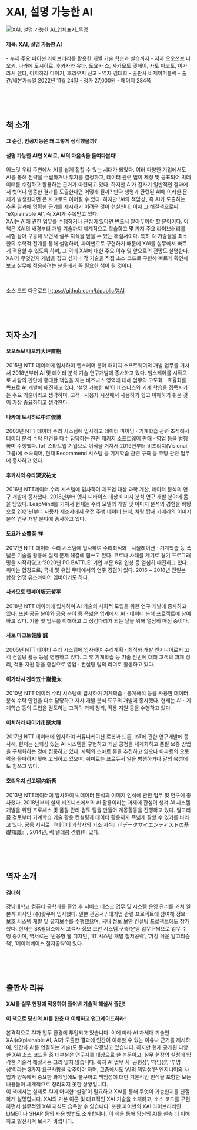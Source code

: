 # XAI, 설명 가능한 AI
![XAI, 설명 가능한 AI_입체표지_투명](https://user-images.githubusercontent.com/21074282/204211786-260df2c6-5ce2-4a91-8411-851862b96854.png)

<h4> 제목: XAI, 설명 가능한 AI </h4>
- 부제 주요 파이썬 라이브러리를 활용한 개별 기술 학습과 실습까지
- 저자 오오쓰보 나오키, 나카에 도시히로, 후카사와 유타, 도요카 쇼, 사카모토 뎃페이, 사토 마코토, 이가라시 겐타, 이치하라 다이키, 호리우치 신고
- 역자 김대희
- 출판사 비제이퍼블릭
- 출간/배본가능일 2022년 11월 24일
- 정가 27,000원
- 페이지 284쪽


<br><br><br>
## 책 소개
<h4>그 순간, 인공지능은 왜 그렇게 생각했을까?</h4>
<h4>설명 가능한 AI인 XAI로, AI의 마음속을 들여다본다!</h4>

어느덧 우리 주변에서 AI를 쉽게 접할 수 있는 시대가 되었다. 
여러 다양한 기업에서도 AI를 통해 전략을 수립하거나 투자를 결정하고, 데이터 관련 법이 제정 및 공표되어 빅데이터를 수집하고 활용하는 근거가 마련되고 있다. 
하지만 AI가 갑자기 일반적인 결과에서 벗어나 엉뚱한 결과를 도출한다면 어떻게 될까? 만약 생명과 관련된 AI에 이러한 문제가 발생한다면 큰 사고로도 이어질 수 있다. 
하지만 ‘AI의 책임성’, 즉 AI가 도출하는 추론 결과에 명확한 근거를 제시하기 어려운 것이 현실인데, 이때 그 해결책으로써 'eXplainable AI', 즉 XAI가 주목받고 있다.
<br>
XAI는 AI에 관한 업무를 수행하거나 관심이 있다면 반드시 알아두어야 할 분야이다. 
이 책은 XAI의 배경부터 개별 기술까지 체계적으로 학습하고 몇 가지 주요 라이브러리를 시험 삼아 구동해 보면서 실무 지식을 얻을 수 있는 해설서이다. 
특히 각 기술들을 최소한의 수학적 전개를 통해 설명하며, 파이썬으로 구현하기 때문에 XAI를 실무에서 빠르게 적용할 수 있도록 하며, 그 외에 XAI에 대한 주요 이슈 및 앞으로의 전망도 설명한다.
XAI가 무엇인지 개념을 잡고 싶거나 각 기술을 직접 소스 코드로 구현해 빠르게 확인해 보고 실무에 적용하려는 분들에게 꼭 필요한 책이 될 것이다.

<br><br>
소스 코드 다운로드 https://github.com/bjpublic/XAI


<br><br><br>
## 저자 소개

<h4>오오쓰보 나오키大坪直樹</h4>
2015년 NTT 데이터에 입사하여 헬스케어 분야 패키지 소프트웨어의 개발 업무를 거쳐서 2018년부터 AI 및 데이터 분석 기술 연구개발에 종사하고 있다. 헬스케어를 시작으로 사람의 판단에 중대한 책임을 지는 비즈니스 영역에 대해 업무의 고도화ㆍ효율화를 목표로 AI 개발에 매진하고 있다. ‘설명 가능한 AI’이 비즈니스와 기계 학습을 접목시키는 주요 기술이라고 생각하며, 고객ㆍ사용자 시선에서 사용하기 쉽고 이해하기 쉬운 것이 가장 중요하다고 생각한다.

<h4>나카에 도시히로中江俊博</h4>
2003년 NTT 데이터 수리 시스템에 입사하고 데이터 마이닝ㆍ기계학습 관련 조직에서 데이터 분석 수탁 안건을 다수 담당하는 한편 패키지 소프트웨어 판매ㆍ영업 등을 병행하며 수행했다. IoT 스타트업 기업으로 이직을 거쳐서 2019년부터 비즈리치(Visional 그룹)에 소속되어, 현재 Recommend 시스템 등 기계학습 관련 구축 등 코딩 관련 업무에 종사하고 있다.

<h4>후카사와 유타深沢祐太</h4>
2016년 NTT데이터 수리 시스템에 입사하여 제조업 대상 과학 계산, 데이터 분석의 연구 개발에 종사했다. 2018년부터 엣지 디바이스 대상 이미지 분석 연구 개발 분야에 몸을 담았다. LeapMind를 거쳐서 현재는 수리 모델의 개발 및 이미지 분석의 경험을 바탕으로 2021년부터 자동차 제조사에서 운전 주행 데이터 분석, 차량 탑재 카메라의 이미지 분석 연구 개발 분야에 종사하고 있다.

<h4>도요카 쇼豊岡 祥</h4>
2017년 NTT 데이터 수리 시스템에 입사하여 수리최적화ㆍ시뮬레이션ㆍ기계학습 등 폭넓은 기술을 활용해 실제 문제 해결에 힘쓰고 있다. 코로나 사태를 계기로 경기 프로그래밍을 시작하였고 ‘2020년 PG BATTLE’ 기업 부문 6위 입상 등 열심히 매진하고 있다. 취미는 합창으로, 국내 및 유럽 무대에서의 연주 경험이 있다. 2016 ~ 2018년 전일본 합창 연맹 유스콰이어 멤버이기도 하다.

<h4>사카모토 뎃페이坂元哲平</h4>
2018년 NTT 데이터에 입사하여 AI 기술의 사회적 도입을 위한 연구 개발에 종사하고 있다. 또한 공공 분야와 금융 분야 등 폭넓은 업계에서 AIㆍ데이터 분석 프로젝트에 참여하고 있다. 기술 및 업무를 이해하고 그 징검다리가 되는 날을 위해 열심히 매진 중이다.

<h4>사토 마코토佐藤 誠</h4>
2005년 NTT 데이터 수리 시스템에 입사하여 수리계획ㆍ최적화 개발 엔지니어로서 고객 컨설팅 활동 등을 병행하고 있다. 그 후 기계학습 등 기술 전반에 대해 고객의 과제 정리, 적용 지원 등을 중심으로 영업ㆍ컨설팅 팀의 리더로 활동하고 있다.

<h4>이가라시 겐타五十嵐健太</h4>
2010년 NTT 데이터 수리 시스템에 입사하여 기계학습ㆍ통계해석 등을 사용한 데이터 분석 수탁 안건을 다수 담당하고 자사 개발 분석 도구의 개발에 종사했다. 현재는 AIㆍ기계학습 등의 도입을 검토하는 고객의 과제 정리, 적용 지원 등을 수행하고 있다.

<h4>이치하라 다이키市原大暉</h4>
2017년 NTT 데이터에 입사하여 커뮤니케이션 로봇과 드론, IoT에 관한 연구개발에 종사해, 현재는 신뢰성 있는 AI 시스템을 구현하고 개발 공정을 체계화하고 품질 보증 방법을 구체화하는 것에 집중하고 있다. 자택의 스마트 홈을 추진하고 있으나 아파트의 오토락을 돌파하지 못해 고뇌하고 있으며, 취미로는 프로듀서 일을 병행하거나 말의 육성에도 힘쓰고 있다.

<h4>호리우치 신고堀内新吾</h4>
2013년 NTT데이터에 입사하여 빅데이터 분석과 이미지 인식에 관한 업무 및 연구에 종사했다. 2018년부터 실제 비즈니스에서의 AI 활용이라는 과제에 관심이 생겨 AI 시스템 개발을 위한 프로세스 및 품질 관리 검토 팀을 만들어 계몽활동을 진행하고 있다. 알고리즘 검토부터 기계학습 기술 활용 컨설팅과 데이터 활용까지 폭넓게 잘할 수 있기를 바라고 있다. 공동 저서로 『데이터 과학자의 기초 지식』(『データサイエンティストの基礎知識』, 2014년, 릭 텔레콤 간행)이 있다.


<br><br><br>
## 역자 소개

<h4>김대희</h4>
강남대학교 컴퓨터 공학과를 졸업 후 서비스 데스크 업무 및 시스템 운영 관리를 거쳐 일본계 회사인 (주)랏쿠에 입사했다. 일본 관공서 / 대기업 관련 프로젝트에 참여해 정보 보호 시스템 개발 및 유지보수를 수행했으며, 국내 정보 보안 컨설팅 프로젝트에도 참가했다. 현재는 SK쉴더스에서 고객사 정보 보안 시스템 구축/운영 업무 PM으로 업무 수행 중이며, 역서로는 ‘반응형 웹 디자인’, ‘IT 시스템 개발 철저공략’, ‘가장 쉬운 알고리즘 책’, ‘데이터베이스 철저공략’이 있다.
  
<br><br><br>
## 출판사 리뷰
<h4>XAI를 실무 현장에 적용하여 풀어낸 기술적 해설서 출간!</h4>
<h4>이 책으로 당신의 AI를 한층 더 이해하고 업그레이드하라!</h4>

본격적으로 AI가 업무 환경에 투입되고 있습니다. 이에 따라 AI 차세대 기술인 XAI(eXplainable AI, AI가 도출한 결과에 인간이 이해할 수 있는 이유나 근거를 제시하여, 인간과 AI를 연결하는 기술)도 동시에 각광받고 있습니다. 하지만 현재 공개된 다양한 XAI 소스 코드들 중 대부분은 연구자를 대상으로 한 논문이고, 실무 현장의 실정에 입각한 기술적 해설서는 그리 많지 않습니다. 특히 AI 업무 시 ‘공평성’, ‘책임성’, ‘투명성’이라는 3가지 요구사항을 갖추어야 하며, 그중에서도 ‘AI의 책임성’은 엔지니어와 사업가 양쪽에서 중요한 과제임에도 불구하고 책임성에 대한 기본적인 인식을 포함한 모든 내용들이 체계적으로 정리되지 못한 상황입니다.
<br>
이 책에서는 실제로 AI에 어떠한 ‘설명’이 필요하고 XAI를 통해 무엇이 가능한지를 친절하게 설명합니다. XAI의 기본 이론 및 대표적인 XAI 기술을 소개하고, 소스 코드를 구현하면서 실무적인 XAI 지식도 습득할 수 있습니다. 또한 파이썬의 XAI 라이브러리인 LIME이나 SHAP 등의 사용 방법도 소개합니다. 이 책을 통해 당신의 AI를 한층 더 이해하고 발전시켜 보시기 바랍니다.



